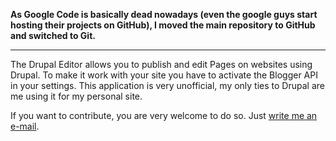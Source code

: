 **As Google Code is basically dead nowadays (even the google guys start hosting their projects on GitHub), I moved the main repository to GitHub and switched to Git.**

---

The Drupal Editor allows you to publish and edit Pages on websites using Drupal. To make it work with your site you have to activate the Blogger API in your settings.
This application is very unofficial, my only ties to Drupal are me using it for my personal site.

If you want to contribute, you are very welcome to do so. Just [write me an e-mail](mailto:chrigu.meyer@gmail.com).